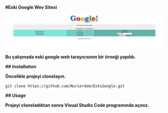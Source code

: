 **#Eski Google Wev Sitesi**

![EskiGoogle](images/eski%20gog.png)

**Bu çalışmada eski google web tarayıcısının bir örneği yapıldı.**

***## Installation***

**Öncelikle projeyi clonelayın.**

```
git clone https://github.com/Nurierdem/EskiGoogle.git
```
***## Usage***

**Projeyi cloneladıktan sonra Visual Studio Code programında açınız.**
